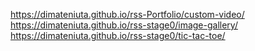 https://dimateniuta.github.io/rss-Portfolio/custom-video/
https://dimateniuta.github.io/rss-stage0/image-gallery/
https://dimateniuta.github.io/rss-stage0/tic-tac-toe/
